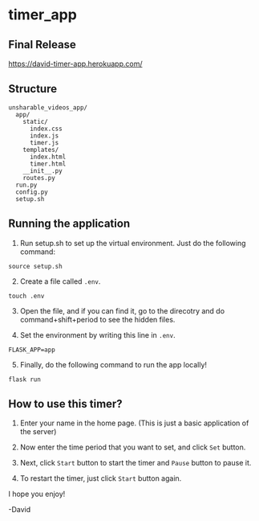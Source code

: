 # timer_app

## Final Release
https://david-timer-app.herokuapp.com/

## Structure
```
unsharable_videos_app/
  app/
    static/
      index.css
      index.js
      timer.js
    templates/
      index.html
      timer.html
    __init__.py
    routes.py
  run.py
  config.py
  setup.sh
```

## Running the application
1) Run setup.sh to set up the virtual environment. Just do the following command:
```
source setup.sh
```

2) Create a file called `.env`.
```
touch .env
```

3) Open the file, and if you can find it, go to the direcotry and do command+shift+period to see the hidden files.

3) Set the environment by writing this line in `.env`.
```
FLASK_APP=app
```

5) Finally, do the following command to run the app locally!
```
flask run
```

## How to use this timer?

1) Enter your name in the home page. (This is just a basic application of the server)

2) Now enter the time period that you want to set, and click `Set` button.

3) Next, click `Start` button to start the timer and `Pause` button to pause it.

4) To restart the timer, just click `Start` button again.

I hope you enjoy!

-David
